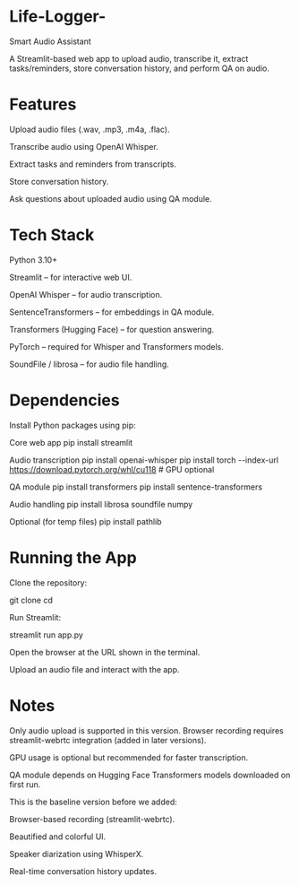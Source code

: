 ﻿# Life-Logger-
Smart Audio Assistant

A Streamlit-based web app to upload audio, transcribe it, extract tasks/reminders, store conversation history, and perform QA on audio.



# Features 

Upload audio files (.wav, .mp3, .m4a, .flac).

Transcribe audio using OpenAI Whisper.

Extract tasks and reminders from transcripts.

Store conversation history.

Ask questions about uploaded audio using QA module.

# Tech Stack

Python 3.10+

Streamlit – for interactive web UI.

OpenAI Whisper – for audio transcription.

SentenceTransformers – for embeddings in QA module.

Transformers (Hugging Face) – for question answering.

PyTorch – required for Whisper and Transformers models.

SoundFile / librosa – for audio file handling.

# Dependencies

Install Python packages using pip:

 Core web app
pip install streamlit

 Audio transcription
pip install openai-whisper
pip install torch --index-url https://download.pytorch.org/whl/cu118  # GPU optional

 QA module
pip install transformers
pip install sentence-transformers

 Audio handling
pip install librosa soundfile numpy

 Optional (for temp files)
pip install pathlib

# Running the App

Clone the repository:

git clone <your-repo-url>
cd <your-project-folder>


Run Streamlit:

streamlit run app.py


Open the browser at the URL shown in the terminal.

Upload an audio file and interact with the app.

# Notes

Only audio upload is supported in this version. Browser recording requires streamlit-webrtc integration (added in later versions).

GPU usage is optional but recommended for faster transcription.

QA module depends on Hugging Face Transformers models downloaded on first run.

This is the baseline version before we added:

Browser-based recording (streamlit-webrtc).

Beautified and colorful UI.

Speaker diarization using WhisperX.

Real-time conversation history updates.


